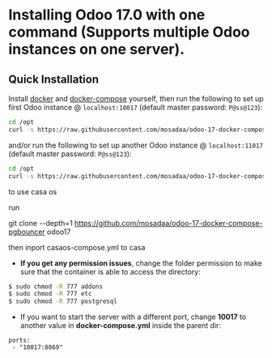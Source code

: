 # Installing Odoo 17.0 with one command (Supports multiple Odoo instances on one server).

## Quick Installation

Install [docker](https://docs.docker.com/get-docker/) and [docker-compose](https://docs.docker.com/compose/install/) yourself, then run the following to set up first Odoo instance @ `localhost:10017` (default master password: `P@ss@123`):

``` bash
cd /opt
curl -s https://raw.githubusercontent.com/mosadaa/odoo-17-docker-compose-pgbouncer/master/run.sh | sudo bash -s odoo17 10017 20017
```
and/or run the following to set up another Odoo instance @ `localhost:11017` (default master password: `P@ss@123`):

``` bash
cd /opt
curl -s https://raw.githubusercontent.com/mosadaa/odoo-17-docker-compose-pgbouncer/master/run.sh | sudo bash -s odoo17 11017 21017
```

 to use casa os 

run 

git clone --depth=1 https://github.com/mosadaa/odoo-17-docker-compose-pgbouncer odoo17

then inport   casaos-compose.yml  to casa

 

- **If you get any permission issues**, change the folder permission to make sure that the container is able to access the directory:

``` sh
$ sudo chmod -R 777 addons
$ sudo chmod -R 777 etc
$ sudo chmod -R 777 postgresql
```

- If you want to start the server with a different port, change **10017** to another value in **docker-compose.yml** inside the parent dir:

```
ports:
 - "10017:8069"
```
 
